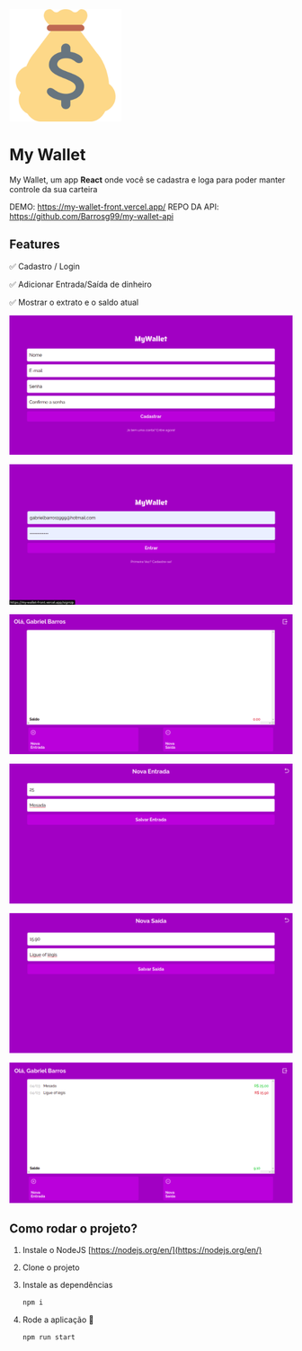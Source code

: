 
<img src="img/image.png" alt="logo" width="200"/>

# My Wallet

My Wallet, um app **React** onde você se cadastra e loga para poder manter controle da sua carteira 

DEMO: https://my-wallet-front.vercel.app/
REPO DA API: https://github.com/Barrosg99/my-wallet-api

## Features

✅ Cadastro / Login

✅ Adicionar Entrada/Saída de dinheiro

✅ Mostrar o extrato e o saldo atual

![cadastro](img/demo1.png)

![login](img/demo2.png)

![pagina inicial](img/demo3.png)

![adicionando entrada](img/demo4.png)

![adicionando saida](img/demo5.png)

![pagina inicial após adicionar entrada/saida](img/demo6.png)

## Como rodar o projeto?

1. Instale o NodeJS [https://nodejs.org/en/](https://nodejs.org/en/)
2. Clone o projeto
3. Instale as dependências

    ```bash
    npm i
    ```

4. Rode a aplicação 🙂

    ```bash
    npm run start
    ```
